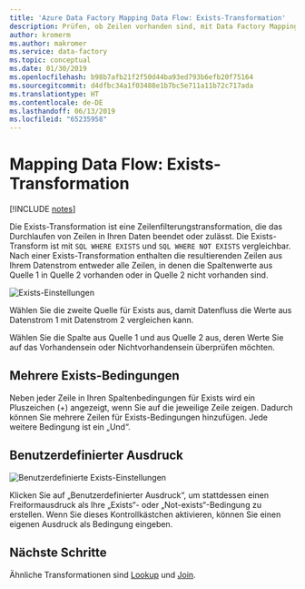```yaml
---
title: 'Azure Data Factory Mapping Data Flow: Exists-Transformation'
description: Prüfen, ob Zeilen vorhanden sind, mit Data Factory Mapping Data Flow-Instanzen mit Exists-Transformation
author: kromerm
ms.author: makromer
ms.service: data-factory
ms.topic: conceptual
ms.date: 01/30/2019
ms.openlocfilehash: b98b7afb21f2f50d44ba93ed793b6efb20f75164
ms.sourcegitcommit: d4dfbc34a1f03488e1b7bc5e711a11b72c717ada
ms.translationtype: HT
ms.contentlocale: de-DE
ms.lasthandoff: 06/13/2019
ms.locfileid: "65235958"
---
```

# <a name="mapping-data-flow-exists-transformation"></a>Mapping Data Flow: Exists-Transformation

[!INCLUDE [notes](../../includes/data-factory-data-flow-preview.md)]

Die Exists-Transformation ist eine Zeilenfilterungstransformation, die das Durchlaufen von Zeilen in Ihren Daten beendet oder zulässt. Die Exists-Transform ist mit ```SQL WHERE EXISTS``` und ```SQL WHERE NOT EXISTS``` vergleichbar. Nach einer Exists-Transformation enthalten die resultierenden Zeilen aus Ihrem Datenstrom entweder alle Zeilen, in denen die Spaltenwerte aus Quelle 1 in Quelle 2 vorhanden oder in Quelle 2 nicht vorhanden sind.

![Exists-Einstellungen](media/data-flow/exists.png "ist vorhanden 1")

Wählen Sie die zweite Quelle für Exists aus, damit Datenfluss die Werte aus Datenstrom 1 mit Datenstrom 2 vergleichen kann.

Wählen Sie die Spalte aus Quelle 1 und aus Quelle 2 aus, deren Werte Sie auf das Vorhandensein oder Nichtvorhandensein überprüfen möchten.

## <a name="multiple-exists-conditions"></a>Mehrere Exists-Bedingungen

Neben jeder Zeile in Ihren Spaltenbedingungen für Exists wird ein Pluszeichen (+) angezeigt, wenn Sie auf die jeweilige Zeile zeigen. Dadurch können Sie mehrere Zeilen für Exists-Bedingungen hinzufügen. Jede weitere Bedingung ist ein „Und“.

## <a name="custom-expression"></a>Benutzerdefinierter Ausdruck

![Benutzerdefinierte Exists-Einstellungen](media/data-flow/exists1.png "„Exists“ benutzerdefiniert")

Klicken Sie auf „Benutzerdefinierter Ausdruck“, um stattdessen einen Freiformausdruck als Ihre „Exists“- oder „Not-exists“-Bedingung zu erstellen. Wenn Sie dieses Kontrollkästchen aktivieren, können Sie einen eigenen Ausdruck als Bedingung eingeben.

## <a name="next-steps"></a>Nächste Schritte

Ähnliche Transformationen sind [Lookup](data-flow-lookup.md) und [Join](data-flow-join.md).
